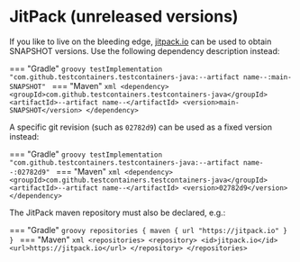 # JitPack (unreleased versions)

If you like to live on the bleeding edge, [jitpack.io](https://jitpack.io) can be used to obtain SNAPSHOT versions.
Use the following dependency description instead:

=== "Gradle"
    ```groovy
    testImplementation "com.github.testcontainers.testcontainers-java:--artifact name--:main-SNAPSHOT"
    ```
=== "Maven"
    ```xml
    <dependency>
        <groupId>com.github.testcontainers.testcontainers-java</groupId>
        <artifactId>--artifact name--</artifactId>
        <version>main-SNAPSHOT</version>
    </dependency>
    ```

A specific git revision (such as `02782d9`) can be used as a fixed version instead: 

=== "Gradle"
    ```groovy
    testImplementation "com.github.testcontainers.testcontainers-java:--artifact name--:02782d9"
    ```
=== "Maven"
    ```xml
    <dependency>
        <groupId>com.github.testcontainers.testcontainers-java</groupId>
        <artifactId>--artifact name--</artifactId>
        <version>02782d9</version>
    </dependency>
    ```


The JitPack maven repository must also be declared, e.g.:

=== "Gradle"
    ```groovy
    repositories {
        maven {
            url "https://jitpack.io"
        }
    }
    ```
=== "Maven"
    ```xml
    <repositories>
        <repository>
            <id>jitpack.io</id>
            <url>https://jitpack.io</url>
        </repository>
    </repositories>
    ```
